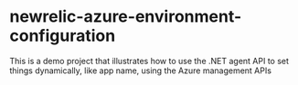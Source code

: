 # newrelic-azure-environment-configuration
This is a demo project that illustrates how to use the .NET agent API to set things dynamically, like app name, using the Azure management APIs
